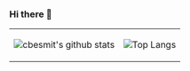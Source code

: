 ### Hi there 👋

<table>
<tr>
<td>

![cbesmit's github stats](https://github-readme-stats.vercel.app/api?username=cbesmit&count_private=true)

</td>
<td>

![Top Langs](https://github-readme-stats.vercel.app/api/top-langs/?username=cbesmit&layout=compact)

</td>
</tr>
</table>